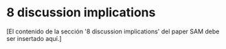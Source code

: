 # 8 discussion implications

[El contenido de la sección '8 discussion implications' del paper SAM debe ser insertado aquí.]
